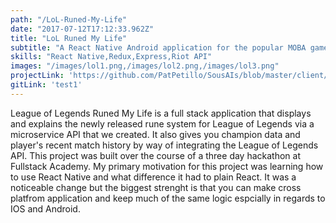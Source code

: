 ```yaml
---
path: "/LoL-Runed-My-Life"
date: "2017-07-12T17:12:33.962Z"
title: "LoL Runed My Life"
subtitle: "A React Native Android application for the popular MOBA game League of Legends"
skills: "React Native,Redux,Express,Riot API"
images: "/images/lol1.png,/images/lol2.png,/images/lol3.png"
projectLink: 'https://github.com/PatPetillo/SousAIs/blob/master/client/components/Carousel.jsx'
gitLink: 'test1'
---
```


League of Legends Runed My Life is a full stack application that displays and explains the newly released rune system for League of Legends via a microservice API that we created. It also gives you champion data and player's recent match history by way of integrating the League of Legends API. This project was built over the course of a three day hackathon at Fullstack Academy. My primary motivation for this project was learning how to use React Native and what difference it had to plain React. It was a noticeable change but the biggest strenght is that you can make cross platfrom application and keep much of the same logic espcially in regards to IOS and Android. 